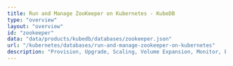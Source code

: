 ```yaml
---
title: Run and Manage ZooKeeper on Kubernetes - KubeDB
type: "overview"
layout: "overview"
id: "zookeeper"
data: "data/products/kubedb/databases/zookeeper.json"
url: "/kubernetes/databases/run-and-manage-zookeeper-on-kubernetes"
description: "Provision, Upgrade, Scaling, Volume Expansion, Monitor, Backup & Restore, Security for ZooKeeper Databases in Kubernetes on any Public & Private Cloud"
---
```

